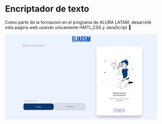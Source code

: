 # Encriptador de texto
Como parte de la formacion en el programa de ALURA LATAM, desarrollé esta pagina web usando unicamente HMTL,CSS y JavaScript 🧐

![Captura de la página](img/pagina.JPG)

